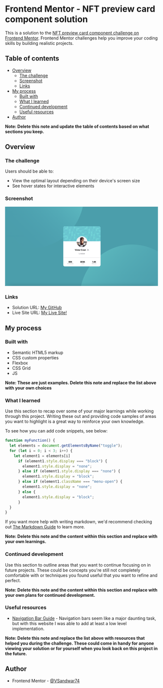 # Frontend Mentor - NFT preview card component solution

This is a solution to the [NFT preview card component challenge on Frontend Mentor](https://www.frontendmentor.io/challenges/nft-preview-card-component-SbdUL_w0U). Frontend Mentor challenges help you improve your coding skills by building realistic projects. 

## Table of contents

- [Overview](#overview)
  - [The challenge](#the-challenge)
  - [Screenshot](#screenshot)
  - [Links](#links)
- [My process](#my-process)
  - [Built with](#built-with)
  - [What I learned](#what-i-learned)
  - [Continued development](#continued-development)
  - [Useful resources](#useful-resources)
- [Author](#author)

**Note: Delete this note and update the table of contents based on what sections you keep.**

## Overview

### The challenge

Users should be able to:

- View the optimal layout depending on their device's screen size
- See hover states for interactive elements

### Screenshot

![](./images/Screenshot%202023-01-06%20at%206.19.27%20PM.png)

### Links

- Solution URL: [My GitHub](https://github.com/VSandwar74/nft-preview-card-component-main)
- Live Site URL: [My Live Site!](https://graceful-gumdrop-92bbdd.netlify.app/)

## My process

### Built with

- Semantic HTML5 markup
- CSS custom properties
- Flexbox
- CSS Grid
- JS

**Note: These are just examples. Delete this note and replace the list above with your own choices**

### What I learned

Use this section to recap over some of your major learnings while working through this project. Writing these out and providing code samples of areas you want to highlight is a great way to reinforce your own knowledge.

To see how you can add code snippets, see below:

```js
function myFunction() {
  let elements = document.getElementsByName("toggle");
  for (let i = 0; i < 3; i++) {
    let element1 = elements[i]
      if (element1.style.display === "block") {
        element1.style.display = "none";
      } else if (element1.style.display === "none") {
        element1.style.display = "block";
      } else if (element1.className === "menu-open") {
        element1.style.display = "none";
      } else {
        element1.style.display = "block";
      }
  }
}
```

If you want more help with writing markdown, we'd recommend checking out [The Markdown Guide](https://www.markdownguide.org/) to learn more.

**Note: Delete this note and the content within this section and replace with your own learnings.**

### Continued development

Use this section to outline areas that you want to continue focusing on in future projects. These could be concepts you're still not completely comfortable with or techniques you found useful that you want to refine and perfect.

**Note: Delete this note and the content within this section and replace with your own plans for continued development.**

### Useful resources

- [Navigation Bar Guide](https://www.w3schools.com/howto/tryit.asp?filename=tryhow_js_mobile_navbar) - Navigation bars seem like a major daunting task, but with this website I was able to add at least a low level implementation.

**Note: Delete this note and replace the list above with resources that helped you during the challenge. These could come in handy for anyone viewing your solution or for yourself when you look back on this project in the future.**

## Author

- Frontend Mentor - [@VSandwar74](https://www.frontendmentor.io/profile/VSandwar74)

